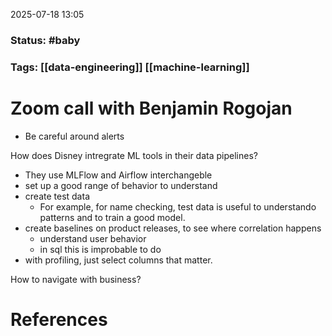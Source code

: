 2025-07-18 13:05

### Status:  #baby

### Tags: [[data-engineering]] [[machine-learning]]
# Zoom call with Benjamin Rogojan

- Be careful around alerts


How does Disney intregrate ML tools in their data pipelines?
- They use MLFlow and Airflow interchangeble
- set up a good range of behavior to understand 
- create test data
	- For example, for name checking, test data is useful to understando patterns and to train a good model.
- create baselines on product releases, to see where correlation happens
	- understand user behavior
	- in sql this is improbable to do
- with profiling, just select columns that matter.

How to navigate with business?






# References









